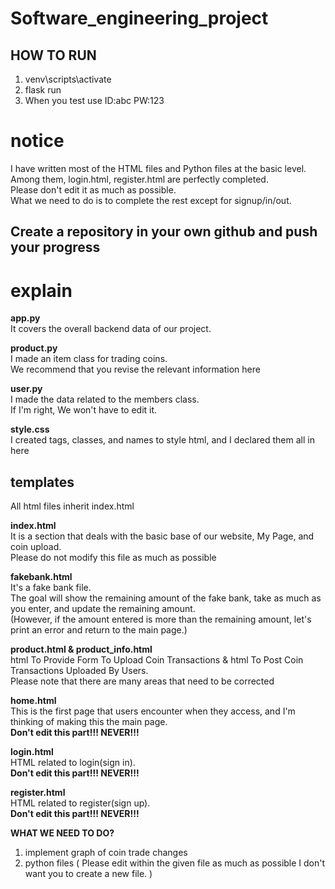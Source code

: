 # Software_engineering_project  

## HOW TO RUN  
  
1. venv\scripts\activate
2. flask run
3. When you test use ID:abc PW:123

# notice

I have written most of the HTML files and Python files at the basic level.  
Among them, login.html, register.html are perfectly completed.  
Please don't edit it as much as possible.  
What we need to do is to complete the rest except for signup/in/out.

## Create a repository in your own github and push your progress

# explain

**app.py**  
It covers the overall backend data of our project.

**product.py**  
I made an item class for trading coins.  
We recommend that you revise the relevant information here

**user.py**  
I made the data related to the members class.  
If I'm right, We won't have to edit it.
  
  
  
**style.css**  
I created tags, classes, and names to style html, and I declared them all in here



## templates  
All html files inherit index.html

**index.html**  
It is a section that deals with the basic base of our website, My Page, and coin upload.  
Please do not modify this file as much as possible

**fakebank.html**  
It's a fake bank file.  
The goal will show the remaining amount of the fake bank, take as much as you enter, and update the remaining amount.  
(However, if the amount entered is more than the remaining amount, let's print an error and return to the main page.)

**product.html & product_info.html**  
html To Provide Form To Upload Coin Transactions & html To Post Coin Transactions Uploaded By Users.  
Please note that there are many areas that need to be corrected

**home.html**  
This is the first page that users encounter when they access, and I'm thinking of making this the main page.  
**Don't edit this part!!! NEVER!!!**

**login.html**  
HTML related to login(sign in).  
**Don't edit this part!!! NEVER!!!**

**register.html**  
HTML related to register(sign up).  
**Don't edit this part!!! NEVER!!!**


**WHAT WE NEED TO DO?**  
1. implement graph of coin trade changes  
2. python files ( Please edit within the given file as much as possible I don't want you to create a new file. )
